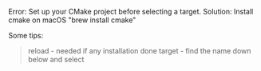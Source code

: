 Error: Set up your CMake project before selecting a target.
Solution: Install cmake on macOS
"brew install cmake"

Some tips:
>reload - needed if any installation done
>target - find the name down below and select